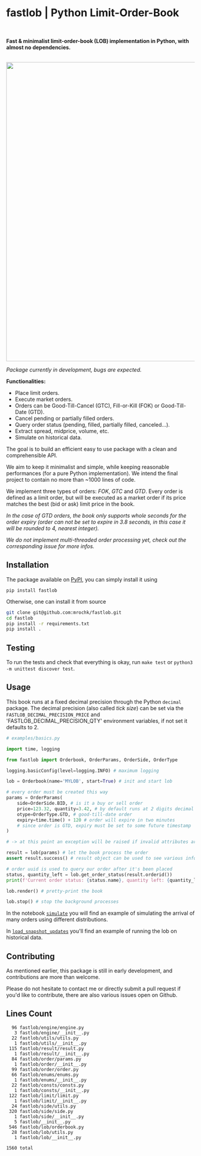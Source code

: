 # fastlob | Python Limit-Order-Book
<br>

**Fast & minimalist limit-order-book (LOB) implementation in Python, with almost no dependencies.**

<br>

<img src="https://github.com/mrochk/pylob/raw/main/logo.png" width=800>

*Package currently in development, bugs are expected.*

**Functionalities:**
- Place limit orders.
- Execute market orders.
- Orders can be Good-Till-Cancel (GTC), Fill-or-Kill (FOK) or Good-Till-Date (GTD).
- Cancel pending or partially filled orders.
- Query order status (pending, filled, partially filled, canceled...).
- Extract spread, midprice, volume, etc.
- Simulate on historical data.

The goal is to build an efficient easy to use package with a clean and comprehensible API. 

We aim to keep it minimalist and simple, while keeping reasonable performances (for a pure Python implementation). We intend the final project to contain no more than ~1000 lines of code.

We implement three types of orders: *FOK*, *GTC* and *GTD*. Every order is defined as a limit order, but will be executed as a market order if its price matches the best (bid or ask) limit price in the book.

*In the case of GTD orders, the book only supports whole seconds for the order expiry (order can not be set to expire in 3.8 seconds, in this case it will be rounded to 4, nearest integer).*

*We do not implement multi-threaded order processing yet, check out the corresponding issue for more infos.*

## Installation

The package available on [PyPI](https://pypi.org/project/fastlob/), you can simply install it using
```
pip install fastlob
```

Otherwise, one can install it from source
```bash
git clone git@github.com:mrochk/fastlob.git
cd fastlob
pip install -r requirements.txt
pip install .
```

## Testing

To run the tests and check that everything is okay, run `make test` or `python3 -m unittest discover test`.

## Usage

This book runs at a fixed decimal precision through the Python `decimal` package. The decimal precision (also called *tick size*) can be set via the `FASTLOB_DECIMAL_PRECISION_PRICE` and 'FASTLOB_DECIMAL_PRECISION_QTY' environment variables, if not set it defaults to 2.

```python
# examples/basics.py

import time, logging

from fastlob import Orderbook, OrderParams, OrderSide, OrderType

logging.basicConfig(level=logging.INFO) # maximum logging

lob = Orderbook(name='MYLOB', start=True) # init and start lob

# every order must be created this way 
params = OrderParams(
    side=OrderSide.BID, # is it a buy or sell order
    price=123.32, quantity=3.42, # by default runs at 2 digits decimal precision
    otype=OrderType.GTD, # good-till-date order
    expiry=time.time() + 120 # order will expire in two minutes
    # since order is GTD, expiry must be set to some future timestamp
)

# -> at this point an exception will be raised if invalid attributes are provided

result = lob(params) # let the book process the order
assert result.success() # result object can be used to see various infos about the order execution

# order uuid is used to query our order after it's been placed
status, quantity_left = lob.get_order_status(result.orderid())
print(f'Current order status: {status.name}, quantity left: {quantity_left}.\n')

lob.render() # pretty-print the book

lob.stop() # stop the background processes
```

In the notebook [`simulate`](examples/simulate.ipynb) you will find an example of simulating the arrival of many orders using different distributions.

In [`load_snapshot_updates`](examples/load_snapshot_updates.ipynb) you'll find an example of running the lob on historical data.

## Contributing

As mentioned earlier, this package is still in early development, and contributions are more than welcome.

Please do not hesitate to contact me or directly submit a pull request if you'd like to contribute, there are also various issues open on Github.

## Lines Count
```
  96 fastlob/engine/engine.py
   3 fastlob/engine/__init__.py
  22 fastlob/utils/utils.py
   1 fastlob/utils/__init__.py
 115 fastlob/result/result.py
   1 fastlob/result/__init__.py
  84 fastlob/order/params.py
   1 fastlob/order/__init__.py
  99 fastlob/order/order.py
  66 fastlob/enums/enums.py
   1 fastlob/enums/__init__.py
  22 fastlob/consts/consts.py
   1 fastlob/consts/__init__.py
 122 fastlob/limit/limit.py
   1 fastlob/limit/__init__.py
  24 fastlob/side/utils.py
 320 fastlob/side/side.py
   1 fastlob/side/__init__.py
   5 fastlob/__init__.py
 546 fastlob/lob/orderbook.py
  28 fastlob/lob/utils.py
   1 fastlob/lob/__init__.py

1560 total
```
